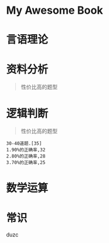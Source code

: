 # My Awesome Book

# 言语理论

# 资料分析

> 性价比高的题型

# 逻辑判断

> 性价比高的题型

```text
30-40道题.[35]
1.90%的正确率,32
2.80%的正确率,28
3.70%的正确率,25
```

# 数学运算

# 常识

duzc

